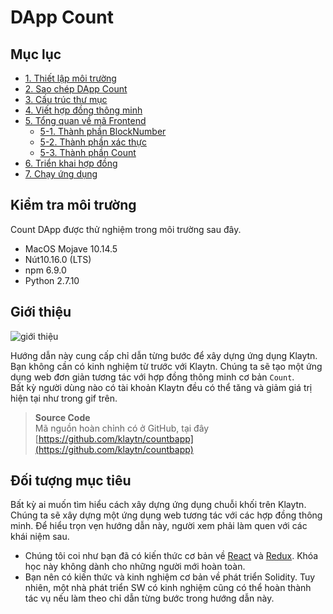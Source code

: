 # DApp Count

## Mục lục <a href="#table-of-contents" id="table-of-contents"></a>

* [1. Thiết lập môi trường](1.-environment-setup.md)
* [2. Sao chép DApp Count](2.-clone-count-dapp.md)
* [3. Cấu trúc thư mục](3.-directory-structure.md)
* [4. Viết hợp đồng thông minh](4.-write-smart-contract.md)
* [5. Tổng quan về mã Frontend](5.-frontend-code-overview/)
  * [5-1. Thành phần BlockNumber](5.-frontend-code-overview/5-1.-blocknumber-component.md)
  * [5-2. Thành phần xác thực](5.-frontend-code-overview/5-2.-auth-component.md)
  * [5-3. Thành phần Count](5.-frontend-code-overview/5-3.-count-component.md)
* [6. Triển khai hợp đồng](6.-deploy-contract.md)
* [7. Chạy ứng dụng](7.-run-app.md)

## Kiểm tra môi trường <a href="#testing-environment" id="testing-environment"></a>

Count DApp được thử nghiệm trong môi trường sau đây.

* MacOS Mojave 10.14.5
* Nút10.16.0 (LTS)
* npm 6.9.0
* Python 2.7.10

## Giới thiệu <a href="#introduction" id="introduction"></a>

![giới thiệu](../../../bapp/tutorials/count-bapp/images/tutorial-1intro.gif)

Hướng dẫn này cung cấp chỉ dẫn từng bước để xây dựng ứng dụng Klaytn. Bạn không cần có kinh nghiệm từ trước với Klaytn. Chúng ta sẽ tạo một ứng dụng web đơn giản tương tác với hợp đồng thông minh cơ bản `Count`.\
Bất kỳ người dùng nào có tài khoản Klaytn đều có thể tăng và giảm giá trị hiện tại như trong gif trên.

> **Source Code**\
  Mã nguồn hoàn chỉnh có ở GitHub, tại đây [https://github.com/klaytn/countbapp](https://github.com/klaytn/countbapp)

## Đối tượng mục tiêu <a href="#intended-audience" id="intended-audience"></a>

Bất kỳ ai muốn tìm hiểu cách xây dựng ứng dụng chuỗi khối trên Klaytn. Chúng ta sẽ xây dựng một ứng dụng web tương tác với các hợp đồng thông minh. Để hiểu trọn vẹn hướng dẫn này, người xem phải làm quen với các khái niệm sau.

* Chúng tôi coi như bạn đã có kiến thức cơ bản về [React](https://reactjs.org/) và [Redux](https://redux.js.org/). Khóa học này không dành cho những người mới hoàn toàn.
* Bạn nên có kiến thức và kinh nghiệm cơ bản về phát triển Solidity. Tuy nhiên, một nhà phát triển SW có kinh nghiệm cũng có thể hoàn thành tác vụ nếu làm theo chỉ dẫn từng bước trong hướng dẫn này.
